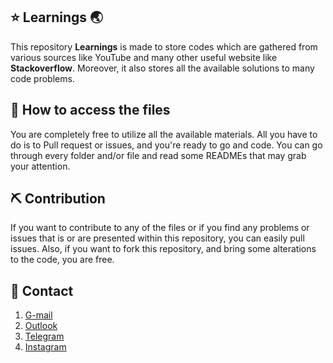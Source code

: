 ## ⭐️ Learnings 🌏
This repository **Learnings** is made to store codes which are gathered from various sources like YouTube and many other useful website like **Stackoverflow**. Moreover, it also stores all the available solutions to many code problems.

## 📑 How to access the files
You are completely free to utilize all the available materials. All you have to do is to Pull request or issues, and you're ready to go and code. You can go through every folder and/or file and read some READMEs that may grab your attention.

## ⛏ Contribution
If you want to contribute to any of the files or if you find any problems or issues that is or are presented within this repository, you can easily pull issues. Also, if you want to fork this repository, and bring some alterations to the code, you are free.

## 📧 Contact
1. [G-mail](1xedera@gmail.com)
2. [Outlook](umerovm@hotmail.com)
3. [Telegram](https://www.t.me/astromerov)
4. [Instagram](https://www.instagram.com/astromerov)
